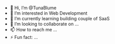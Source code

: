 - 👋 Hi, I’m @TunaBlume
- 👀 I’m interested in Web Development
- 🌱 I’m currently learning building couple of SaaS
- 💞️ I’m looking to collaborate on ...
- 📫 How to reach me ...
- ⚡ Fun fact: ...

<!---
TunaBlume/TunaBlume is a ✨ special ✨ repository because its `README.md` (this file) appears on your GitHub profile.
You can click the Preview link to take a look at your changes.
--->
